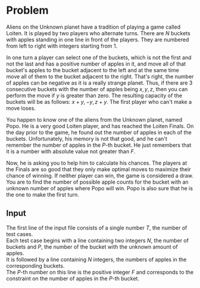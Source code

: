 # Problem

Aliens on the Unknown planet have a tradition of playing a game called Loiten. It is played by two players who alternate turns. There are $N$ buckets with apples standing in one line in front of the players. They are numbered from left to right with integers starting from $1$.

In one turn a player can select one of the buckets, which is not the first and not the last and has a positive number of apples in it, and move all of that bucket's apples to the bucket adjacent to the left and at the same time move all of them to the bucket adjacent to the right. That's right, the number of apples can be negative as it is a really strange planet. Thus, if there are 3 consecutive buckets with the number of apples being $x, y, z$, then you can perform the move if $y$ is greater than zero. The resulting capacity of the buckets will be as follows: $x+y, -y, z+y$. The first player who can't make a move loses.

You happen to know one of the aliens from the Unknown planet, named Popo. He is a very good Loiten player, and has reached the Loiten Finals. On the day prior to the game, he found out the number of apples in each of the buckets. Unfortunately, his memory is not that good, and he can't remember the number of apples in the $P$-th bucket. He just remembers that it is a number with absolute value not greater than $F$.

Now, he is asking you to help him to calculate his chances. The players at the Finals are so good that they only make optimal moves to maximize their chance of winning. If neither player can win, the game is considered a draw. You are to find the number of possible apple counts for the bucket with an unknown number of apples where Popo will win. Popo is also sure that he is the one to make the first turn.

## Input

The first line of the input file consists of a single number $T$, the number of test cases.  
Each test case begins with a line containing two integers $N$, the number of buckets and $P$, the number of the bucket with the unknown amount of apples.  
It is followed by a line containing $N$ integers, the numbers of apples in the corresponding buckets.  
The $P$-th number on this line is the positive integer $F$ and corresponds to the constraint on the number of apples in the $P$-th bucket.
